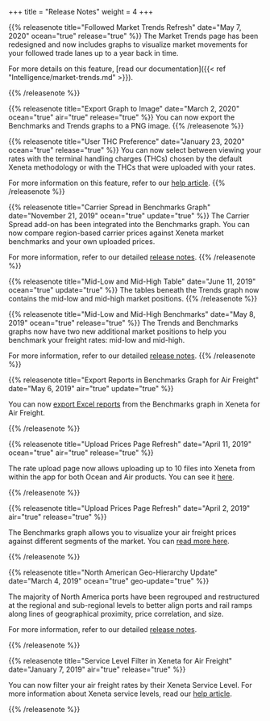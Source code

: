 +++
title = "Release Notes"
weight = 4
+++

{{% releasenote title="Followed Market Trends Refresh" date="May 7, 2020"
 ocean="true" release="true" %}} 
The Market Trends page has been redesigned and now includes graphs to visualize market movements for your followed trade lanes up to a year back in time.

For more details on this feature, [read our documentation]({{< ref "Intelligence/market-trends.md" >}}).

{{% /releasenote %}}


{{% releasenote title="Export Graph to Image" date="March 2, 2020"
 ocean="true" air="true" release="true" %}} 
You can now export the Benchmarks and Trends graphs to a PNG image.
{{% /releasenote %}}

{{% releasenote title="User THC Preference" date="January 23, 2020"
 ocean="true" release="true" %}} 
You can now select between viewing your rates with the terminal handling charges (THCs) chosen by the default Xeneta methodology or with the THCs that were uploaded with your rates.

For more information on this feature, refer to our <a href="https://support.xeneta.com/hc/en-us/articles/360010867280">help article</a>.
{{% /releasenote %}}

{{% releasenote title="Carrier Spread in Benchmarks Graph" date="November 21, 2019"
 ocean="true" update="true" %}} 
The Carrier Spread add-on has been integrated into the Benchmarks graph. You can now compare region-based carrier prices against Xeneta market benchmarks and your own uploaded prices.

For more information, refer to our detailed <a href="https://support.xeneta.com/hc/en-us/articles/360010272139-Release-Notes-Carrier-Spread-in-Benchmarks-Graph">release notes</a>.
{{% /releasenote %}}

{{% releasenote title="Mid-Low and Mid-High Table" date="June 11, 2019"
 ocean="true" update="true" %}} 
The tables beneath the Trends graph now contains the mid-low and mid-high market positions.
{{% /releasenote %}}

{{% releasenote title="Mid-Low and Mid-High Benchmarks" date="May 8, 2019"
 ocean="true" release="true" %}} 
The Trends and Benchmarks graphs now have two new additional market positions to help you benchmark your freight rates: mid-low and mid-high.

For more information, refer to our detailed <a href="https://support.xeneta.com/hc/en-us/articles/360021638813">release notes</a>.
{{% /releasenote %}}

{{% releasenote title="Export Reports in Benchmarks Graph for Air Freight" date="May 6, 2019"
 air="true" update="true" %}} 
 
You can now <a href="https://support.xeneta.com/hc/en-us/articles/360000977574-Creating-Reports">export Excel reports</a> from the Benchmarks graph in Xeneta for Air Freight.

{{% /releasenote %}}

{{% releasenote title="Upload Prices Page Refresh" date="April 11, 2019"
 ocean="true" air="true" release="true" %}} 
 
The rate upload page now allows uploading up to 10 files into Xeneta from within the app for both Ocean and Air products. You can see it <a href="https://app.xeneta.com/my-company/upload-rates">here</a>.

{{% /releasenote %}}

{{% releasenote title="Upload Prices Page Refresh" date="April 2, 2019"
 air="true" release="true" %}} 

The Benchmarks graph allows you to visualize your air freight prices against different segments of the market. You can <a href="https://support.xeneta.com/hc/en-us/articles/360019563914">read more here</a>.

{{% /releasenote %}}

{{% releasenote title="North American Geo-Hierarchy Update" date="March 4, 2019"
 ocean="true" geo-update="true" %}} 

The majority of North America ports have been regrouped and restructured at the regional and sub-regional levels to better align ports and rail ramps along lines of geographical proximity, price correlation, and size.

For more information, refer to our detailed <a href="https://support.xeneta.com/hc/en-us/articles/360019116733">release notes</a>.

{{% /releasenote %}}

{{% releasenote title="Service Level Filter in Xeneta for Air Freight" date="January 7, 2019"
 air="true" release="true" %}} 

You can now filter your air freight rates by their Xeneta Service Level. For more information about Xeneta service levels, read our <a href="https://support.xeneta.com/hc/en-us/articles/360012088593">help article</a>.

{{% /releasenote %}}

